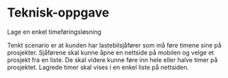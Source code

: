 # Teknisk-oppgave
Lage en enkel timeføringsløsning


Tenkt scenario er at kunden har lastebilsjåfører som må føre timene sine på prosjekter. Sjåførene skal kunne åpne en nettside på mobilen og velge et prosjekt fra en liste. De skal videre kunne føre inn hele eller halve timer på prosjektet. Lagrede timer skal vises i en enkel liste på nettsiden.
